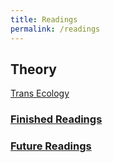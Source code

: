 ```yaml
---
title: Readings
permalink: /readings
---
```


## Theory

[Trans Ecology](/readings/theory/trans-ecology.md)




### [Finished Readings](/readings/reading-list.md)

### [Future Readings](/readings/to-do.md)
